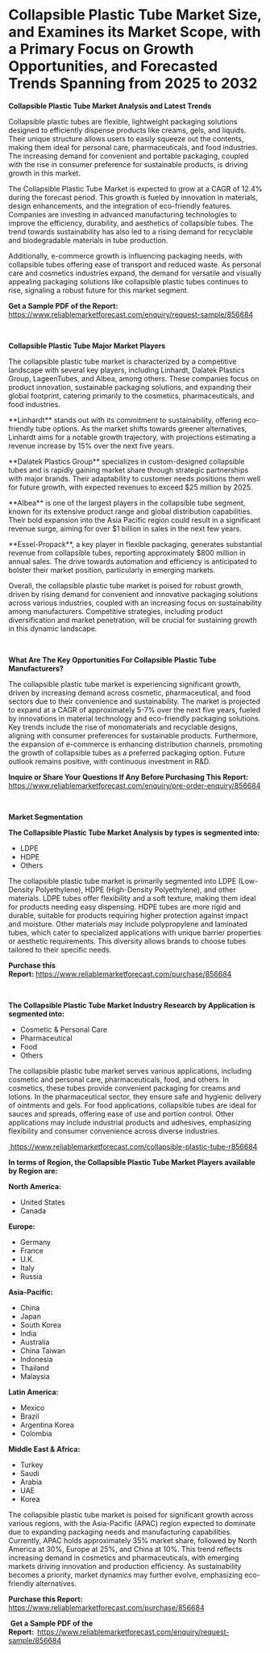 <p><h1>Collapsible Plastic Tube Market Size, and Examines its Market Scope, with a Primary Focus on Growth Opportunities, and Forecasted Trends Spanning from 2025 to 2032</h1></p><p><strong>Collapsible Plastic Tube Market Analysis and Latest Trends</strong></p>
<p><p>Collapsible plastic tubes are flexible, lightweight packaging solutions designed to efficiently dispense products like creams, gels, and liquids. Their unique structure allows users to easily squeeze out the contents, making them ideal for personal care, pharmaceuticals, and food industries. The increasing demand for convenient and portable packaging, coupled with the rise in consumer preference for sustainable products, is driving growth in this market.</p><p>The Collapsible Plastic Tube Market is expected to grow at a CAGR of 12.4% during the forecast period. This growth is fueled by innovation in materials, design enhancements, and the integration of eco-friendly features. Companies are investing in advanced manufacturing technologies to improve the efficiency, durability, and aesthetics of collapsible tubes. The trend towards sustainability has also led to a rising demand for recyclable and biodegradable materials in tube production.</p><p>Additionally, e-commerce growth is influencing packaging needs, with collapsible tubes offering ease of transport and reduced waste. As personal care and cosmetics industries expand, the demand for versatile and visually appealing packaging solutions like collapsible plastic tubes continues to rise, signaling a robust future for this market segment.</p></p>
<p><strong>Get a Sample PDF of the Report:&nbsp;</strong> <a href="https://www.reliablemarketforecast.com/enquiry/request-sample/856684?utm_campaign=2993&utm_medium=2&utm_source=Github&utm_content=ia&utm_term=19042025&utm_id=collapsible-plastic-tube">https://www.reliablemarketforecast.com/enquiry/request-sample/856684</a></p>
<p>&nbsp;</p>
<p><strong>Collapsible Plastic Tube Major Market Players</strong></p>
<p><p>The collapsible plastic tube market is characterized by a competitive landscape with several key players, including Linhardt, Dalatek Plastics Group, LageenTubes, and Albea, among others. These companies focus on product innovation, sustainable packaging solutions, and expanding their global footprint, catering primarily to the cosmetics, pharmaceuticals, and food industries.</p><p>**Linhardt** stands out with its commitment to sustainability, offering eco-friendly tube options. As the market shifts towards greener alternatives, Linhardt aims for a notable growth trajectory, with projections estimating a revenue increase by 15% over the next five years. </p><p>**Dalatek Plastics Group** specializes in custom-designed collapsible tubes and is rapidly gaining market share through strategic partnerships with major brands. Their adaptability to customer needs positions them well for future growth, with expected revenues to exceed $25 million by 2025.</p><p>**Albea** is one of the largest players in the collapsible tube segment, known for its extensive product range and global distribution capabilities. Their bold expansion into the Asia Pacific region could result in a significant revenue surge, aiming for over $1 billion in sales in the next few years.</p><p>**Essel-Propack**, a key player in flexible packaging, generates substantial revenue from collapsible tubes, reporting approximately $800 million in annual sales. The drive towards automation and efficiency is anticipated to bolster their market position, particularly in emerging markets.</p><p>Overall, the collapsible plastic tube market is poised for robust growth, driven by rising demand for convenient and innovative packaging solutions across various industries, coupled with an increasing focus on sustainability among manufacturers. Competitive strategies, including product diversification and market penetration, will be crucial for sustaining growth in this dynamic landscape.</p></p>
<p>&nbsp;</p>
<p><strong>What Are The Key Opportunities For Collapsible Plastic Tube Manufacturers?</strong></p>
<p><p>The collapsible plastic tube market is experiencing significant growth, driven by increasing demand across cosmetic, pharmaceutical, and food sectors due to their convenience and sustainability. The market is projected to expand at a CAGR of approximately 5-7% over the next five years, fueled by innovations in material technology and eco-friendly packaging solutions. Key trends include the rise of monomaterials and recyclable designs, aligning with consumer preferences for sustainable products. Furthermore, the expansion of e-commerce is enhancing distribution channels, promoting the growth of collapsible tubes as a preferred packaging option. Future outlook remains positive, with continuous investment in R&D.</p></p>
<p><strong>Inquire or Share Your Questions If Any Before Purchasing This Report:</strong> <a href="https://www.reliablemarketforecast.com/enquiry/pre-order-enquiry/856684?utm_campaign=2993&utm_medium=2&utm_source=Github&utm_content=ia&utm_term=19042025&utm_id=collapsible-plastic-tube">https://www.reliablemarketforecast.com/enquiry/pre-order-enquiry/856684</a></p>
<p>&nbsp;</p>
<p><strong>Market Segmentation</strong></p>
<p><strong>The Collapsible Plastic Tube Market Analysis by types is segmented into:</strong></p>
<p><ul><li>LDPE</li><li>HDPE</li><li>Others</li></ul></p>
<p><p>The collapsible plastic tube market is primarily segmented into LDPE (Low-Density Polyethylene), HDPE (High-Density Polyethylene), and other materials. LDPE tubes offer flexibility and a soft texture, making them ideal for products needing easy dispensing. HDPE tubes are more rigid and durable, suitable for products requiring higher protection against impact and moisture. Other materials may include polypropylene and laminated tubes, which cater to specialized applications with unique barrier properties or aesthetic requirements. This diversity allows brands to choose tubes tailored to their specific needs.</p></p>
<p><strong>Purchase this Report:&nbsp;</strong><a href="https://www.reliablemarketforecast.com/purchase/856684?utm_campaign=2993&utm_medium=2&utm_source=Github&utm_content=ia&utm_term=19042025&utm_id=collapsible-plastic-tube">https://www.reliablemarketforecast.com/purchase/856684</a></p>
<p>&nbsp;</p>
<p><strong>The Collapsible Plastic Tube Market Industry Research by Application is segmented into:</strong></p>
<p><ul><li>Cosmetic & Personal Care</li><li>Pharmaceutical</li><li>Food</li><li>Others</li></ul></p>
<p><p>The collapsible plastic tube market serves various applications, including cosmetic and personal care, pharmaceuticals, food, and others. In cosmetics, these tubes provide convenient packaging for creams and lotions. In the pharmaceutical sector, they ensure safe and hygienic delivery of ointments and gels. For food applications, collapsible tubes are ideal for sauces and spreads, offering ease of use and portion control. Other applications may include industrial products and adhesives, emphasizing flexibility and consumer convenience across diverse industries.</p></p>
<p><a href="https://www.reliablemarketforecast.com/collapsible-plastic-tube-r856684?utm_campaign=2993&utm_medium=2&utm_source=Github&utm_content=ia&utm_term=19042025&utm_id=collapsible-plastic-tube">&nbsp;https://www.reliablemarketforecast.com/collapsible-plastic-tube-r856684</a></p>
<p><strong>In terms of Region, the Collapsible Plastic Tube Market Players available by Region are:</strong></p>
<p>
    <p> <strong> North America: </strong>
        <ul>
            <li>United States</li>
            <li>Canada</li>
        </ul>
        </p> 
    <p> <strong> Europe: </strong>
        <ul>
            <li>Germany</li>
            <li>France</li>
            <li>U.K.</li>
            <li>Italy</li>
            <li>Russia</li>
        </ul>
        </p> 
    <p> <strong> Asia-Pacific: </strong>
        <ul>
            <li>China</li>
            <li>Japan</li>
            <li>South Korea</li>
            <li>India</li>
            <li>Australia</li>
            <li>China Taiwan</li>
            <li>Indonesia</li>
            <li>Thailand</li>
            <li>Malaysia</li>
        </ul>
        </p> 
    <p> <strong> Latin America: </strong>
        <ul>
            <li>Mexico</li>
            <li>Brazil</li>
            <li>Argentina Korea</li>
            <li>Colombia</li>
        </ul>
        </p> 
    <p> <strong> Middle East & Africa: </strong>
        <ul>
            <li>Turkey</li>
            <li>Saudi</li>
            <li>Arabia</li>
            <li>UAE</li>
            <li>Korea</li>
        </ul>
    </p>
    </p>
<p><p>The collapsible plastic tube market is poised for significant growth across various regions, with the Asia-Pacific (APAC) region expected to dominate due to expanding packaging needs and manufacturing capabilities. Currently, APAC holds approximately 35% market share, followed by North America at 30%, Europe at 25%, and China at 10%. This trend reflects increasing demand in cosmetics and pharmaceuticals, with emerging markets driving innovation and production efficiency. As sustainability becomes a priority, market dynamics may further evolve, emphasizing eco-friendly alternatives.</p></p>
<p><strong>Purchase this Report: </strong><a href="https://www.reliablemarketforecast.com/purchase/856684?utm_campaign=2993&utm_medium=2&utm_source=Github&utm_content=ia&utm_term=19042025&utm_id=collapsible-plastic-tube">https://www.reliablemarketforecast.com/purchase/856684</a></p>
<p>&nbsp;<strong>Get a Sample PDF of the Report:&nbsp;&nbsp;</strong><a href="https://www.reliablemarketforecast.com/enquiry/request-sample/856684?utm_campaign=2993&utm_medium=2&utm_source=Github&utm_content=ia&utm_term=19042025&utm_id=collapsible-plastic-tube">https://www.reliablemarketforecast.com/enquiry/request-sample/856684</a></p>
<p><strong></strong></p>
<p><p></p><p></p><p></p></p>